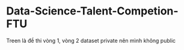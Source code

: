# Data-Science-Talent-Competion-FTU
Treen là đề thi vòng 1, vòng 2 dataset private nên mình không public
